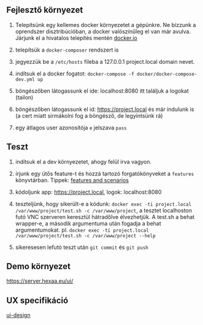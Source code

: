 Fejlesztő környezet
-------------------

1. Telepítsünk egy kellemes docker környezetet a gépünkre. Ne bízzunk a oprendszer disztribúcióban, a docker valószínűleg el van már avulva. Járjunk el a hivatalos telepítés mentén [docker.io](http://docker.io)

2. telepítsük a `docker-composer` rendszert is

3. jegyezzük be a `/etc/hosts` fileba a 127.0.0.1 project.local domain nevet.

4. indítsuk el a docker fogatot:
`docker-compose -f docker/docker-compose-dev.yml up`

5. böngészőben látogassunk el ide: localhost:8080 itt találjuk a logokat (tailon)

6. böngészőben látogassunk el id: https://project.local és már indulunk is (a cert miatt sirmákolni fog a böngésző, de legyintsünk rá)

7. egy átlagos user azonosítója `e` jelszava `pass`


Teszt
-----

1. indítsuk el a dev környezetet, ahogy felül írva vagyon.

2. írjunk egy ütős feature-t és hozzá tartozó forgatókönyveket a `features` könyvtárban. Tippek: [features and scenarios](http://docs.behat.org/en/latest/user_guide/features_scenarios.html)
	
3. kódoljunk app: https://project.local, logok: localhost:8080

4. teszteljünk, hogy sikerült-e a kódunk: `docker exec -ti project.local /var/www/project/test.sh -c /var/www/project`, a tesztet localhoston futó VNC szerveren keresztül hátradőlve élvezhetjük. A test.sh a behat wrapper-e, a második argumentuma után fogadja a behat argumentumokat. pl. `docker exec -ti project.local /var/www/project/test.sh -c /var/www/project --help`

5. sikeresesen lefutó teszt után `git commit` és `git push`


Demo környezet
--------------

https://server.hexaa.eu/ui/


UX specifikáció
---------------

[ui-design](doc/ui-design)